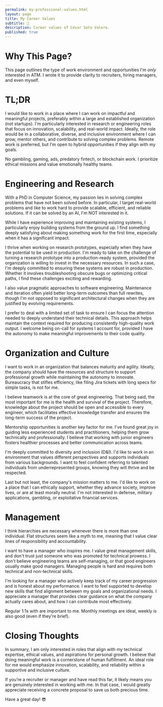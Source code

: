 ```yaml
---
permalink: my-professional-values.html
layout: page
title: My Career Values
subtitle: 🚀
description: Career values of César Soto Valero.
published: true
---
```


# Why This Page?

This page outlines the type of work environment and opportunities I'm _only_ interested in ATM.
I wrote it to provide clarity to recruiters, hiring managers, and even myself.

# TL;DR

I would like to work in a place where I can work on impactful and meaningful projects, preferably within a large and established organization (not startups). 
I'm particularly interested in research or engineering roles that focus on innovation, scalability, and real-world impact.
Ideally, the role would be in a collaborative, diverse, and inclusive environment where I can grow, mentor others, and contribute to solving complex problems. 
Remote work is preferred, but I'm open to hybrid opportunities if they align with my goals.

No gambling, gaming, ads, predatory fintech, or blockchain work.
I prioritize ethical missions and value emotionally healthy teams.

# Engineering and Research

With a PhD in Computer Science, my passion lies in solving complex problems that have not been solved before.
In particular, I target real-world problems and like to work hard to provide scalable, efficient, and reliable solutions.
If it can be solved by an AI, I'm NOT interested in it.

While I have experience improving and maintaining existing systems, I particularly enjoy building systems from the ground up. 
I find something deeply satisfying about making something work for the first time, especially when it has a significant impact.

I thrive when working on research prototypes, especially when they have the potential to be used in production.
I'm ready to take on the challenge of turning a research prototype into a production-ready system, provided the organization is willing to invest in the necessary resources. 
In such a case, I'm deeply committed to ensuring these systems are robust in production.
Whether it involves troubleshooting obscure bugs or optimizing critical paths, I find these challenges exciting and rewarding.

I also value pragmatic approaches to software engineering. 
Maintenance and iteration often yield better long-term outcomes than full rewrites, though I'm not opposed to significant architectural changes when they are justified by evolving requirements.

I prefer to deal with a limited set of task to ensure I can focus the attention needed to deeply understand their technical details.
This approach helps maintain the context required for producing consistently high-quality work output.
I welcome being on-call for systems I account for, provided I have the autonomy to make meaningful improvements to their code quality.

# Organization and Culture

I want to work in an organization that balances maturity and agility. 
Ideally, the company should have the resources and structure to support professional growth while maintaining the autonomy to innovate.
Bureaucracy that stifles efficiency, like filing Jira tickets with long specs for simple tasks, is not for me.

I believe teamwork is at the core of great engineering. 
That being said, the most important for me is the health and survival of the project.
Therefore, knowledge about the project should be open and accessible to every engineer, which facilitates effective knowledge transfer and ensures the long-term success of the project.

Mentorship opportunities is another key factor for me.
I've found great joy in guiding less experienced students and practitioners, helping them grow technically and professionally.
I believe that working with junior engineers fosters healthier processes and better communication across teams.

I'm deeply committed to diversity and inclusion (D&I). 
I'd like to work in an environment that values different perspectives and supports individuals from various backgrounds.
I want to feel confident referring to talented individuals from underrepresented groups, knowing they will thrive and be respected.

Last but not least, the company's mission matters to me.
I'd like to work on a place that I can ethically support, whether they advance society, improve lives, or are at least morally neutral.
I'm not interested in defense, military applications, gambling, or exploitative financial services.

# Management

I think hierarchies are necessary whenever there is more than one individual. 
Flat structures seem like a myth to me, meaning that I value clear lines of responsibility and accountability.

I want to have a manager who inspires me. 
I value great management skills, and don't trust just someone who was promoted for technical prowess.
I don't believe engineering teams are self-managing, or that good engineers usually make good managers. 
Managing people is hard and requires both technical and non-technical skills.

I'm looking for a manager who actively keep track of my career progression and is honest about my performance. 
I want to feel supported to develop new skills that find alignment between my goals and organizational needs. 
I appreciate a manager that provides clear guidance on what the company actually cares about, and how I can contribute most effectively.

Regular 1:1s with are important to me. 
Monthly meetings are ideal, weekly is also good (even if they're brief).

# Closing Thoughts

In summary, I am only interested in roles that align with my technical expertise, ethical values, and aspirations for personal growth.
I believe that doing meaningful work is a cornerstone of human fulfillment.
An ideal role for me would emphasize innovation, scalability, and reliability within a supportive and inclusive culture.

If you’re a recruiter or manager and have read this far, it likely means you are genuinely interested in working with me.
In that case, I would greatly appreciate receiving a concrete proposal to save us both precious time.

Have a great day! 😎